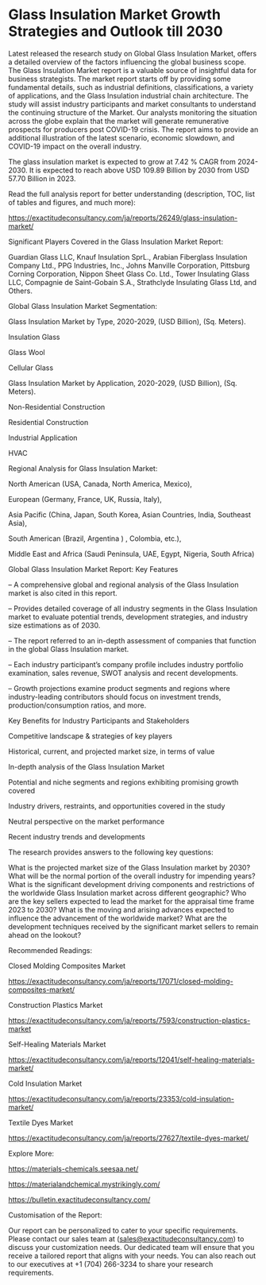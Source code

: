 # Glass Insulation Market Growth Strategies and Outlook till 2030

Latest released the research study on Global Glass Insulation Market, offers a detailed overview of the factors influencing the global business scope. The Glass Insulation Market report is a valuable source of insightful data for business strategists. The market report starts off by providing some fundamental details, such as industrial definitions, classifications, a variety of applications, and the Glass Insulation industrial chain architecture. The study will assist industry participants and market consultants to understand the continuing structure of the Market. Our analysts monitoring the situation across the globe explain that the market will generate remunerative prospects for producers post COVID-19 crisis. The report aims to provide an additional illustration of the latest scenario, economic slowdown, and COVID-19 impact on the overall industry.

The glass insulation market is expected to grow at 7.42 % CAGR from 2024-2030. It is expected to reach above USD 109.89 Billion by 2030 from USD 57.70 Billion in 2023.

Read the full analysis report for better understanding (description, TOC, list of tables and figures, and much more):

https://exactitudeconsultancy.com/ja/reports/26249/glass-insulation-market/

Significant Players Covered in the Glass Insulation Market Report:

Guardian Glass LLC, Knauf Insulation SprL., Arabian Fiberglass Insulation Company Ltd., PPG Industries, Inc., Johns Manville Corporation, Pittsburg Corning Corporation, Nippon Sheet Glass Co. Ltd., Tower Insulating Glass LLC, Compagnie de Saint-Gobain S.A., Strathclyde Insulating Glass Ltd, and Others.

Global Glass Insulation Market Segmentation:

Glass Insulation Market by Type, 2020-2029, (USD Billion), (Sq. Meters).

Insulation Glass

Glass Wool

Cellular Glass

Glass Insulation Market by Application, 2020-2029, (USD Billion), (Sq. Meters).

Non-Residential Construction

Residential Construction

Industrial Application

HVAC

Regional Analysis for Glass Insulation Market:

North American (USA, Canada, North America, Mexico),

European (Germany, France, UK, Russia, Italy),

Asia Pacific (China, Japan, South Korea, Asian Countries, India, Southeast Asia),

South American (Brazil, Argentina ) , Colombia, etc.),

Middle East and Africa (Saudi Peninsula, UAE, Egypt, Nigeria, South Africa)

Global Glass Insulation Market Report: Key Features

– A comprehensive global and regional analysis of the Glass Insulation market is also cited in this report.

– Provides detailed coverage of all industry segments in the Glass Insulation market to evaluate potential trends, development strategies, and industry size estimations as of 2030.

– The report referred to an in-depth assessment of companies that function in the global Glass Insulation market.

– Each industry participant’s company profile includes industry portfolio examination, sales revenue, SWOT analysis and recent developments.

– Growth projections examine product segments and regions where industry-leading contributors should focus on investment trends, production/consumption ratios, and more.

Key Benefits for Industry Participants and Stakeholders

Competitive landscape & strategies of key players

Historical, current, and projected market size, in terms of value

In-depth analysis of the Glass Insulation Market

Potential and niche segments and regions exhibiting promising growth covered

Industry drivers, restraints, and opportunities covered in the study

Neutral perspective on the market performance

Recent industry trends and developments

The research provides answers to the following key questions:

What is the projected market size of the Glass Insulation market by 2030?
What will be the normal portion of the overall industry for impending years?
What is the significant development driving components and restrictions of the worldwide Glass Insulation market across different geographic?
Who are the key sellers expected to lead the market for the appraisal time frame 2023 to 2030?
What is the moving and arising advances expected to influence the advancement of the worldwide market?
What are the development techniques received by the significant market sellers to remain ahead on the lookout?

Recommended Readings:

Closed Molding Composites Market

https://exactitudeconsultancy.com/ja/reports/17071/closed-molding-composites-market/

Construction Plastics Market

https://exactitudeconsultancy.com/ja/reports/7593/construction-plastics-market

Self-Healing Materials Market

https://exactitudeconsultancy.com/ja/reports/12041/self-healing-materials-market/

Cold Insulation Market

https://exactitudeconsultancy.com/ja/reports/23353/cold-insulation-market/

Textile Dyes Market

https://exactitudeconsultancy.com/ja/reports/27627/textile-dyes-market/

Explore More:

https://materials-chemicals.seesaa.net/

https://materialandchemical.mystrikingly.com/

https://bulletin.exactitudeconsultancy.com/

Customisation of the Report:

Our report can be personalized to cater to your specific requirements. Please contact our sales team at (sales@exactitudeconsultancy.com) to discuss your customization needs. Our dedicated team will ensure that you receive a tailored report that aligns with your needs. You can also reach out to our executives at +1 (704) 266-3234 to share your research requirements.
